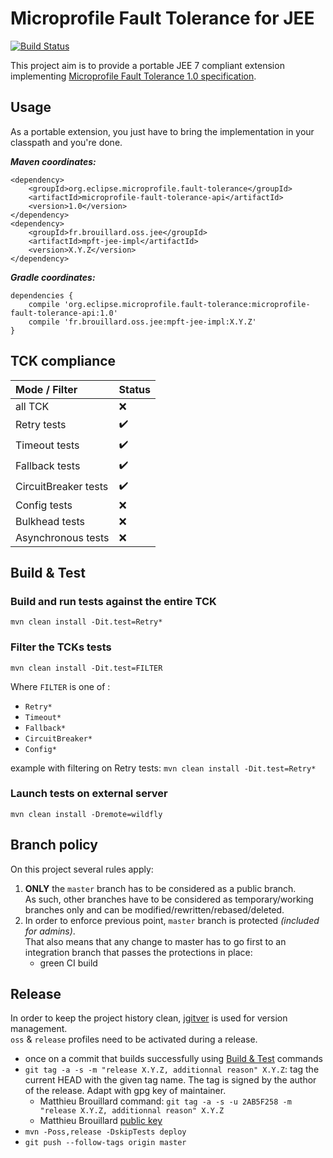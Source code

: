 # Microprofile Fault Tolerance for JEE

[![Build Status](https://travis-ci.org/McFoggy/portable-mpft-jee.svg?branch=master)](https://travis-ci.org/McFoggy/portable-mpft-jee)

This project aim is to provide a portable JEE 7 compliant extension implementing [Microprofile Fault Tolerance 1.0 specification](https://projects.eclipse.org/projects/technology.microprofile/releases/fault-tolerance-1.0).

## Usage

As a portable extension, you just have to bring the implementation in your classpath and you're done.

*__Maven coordinates:__*
````
<dependency>
    <groupId>org.eclipse.microprofile.fault-tolerance</groupId>
    <artifactId>microprofile-fault-tolerance-api</artifactId>
    <version>1.0</version>
</dependency>
<dependency>
    <groupId>fr.brouillard.oss.jee</groupId>
    <artifactId>mpft-jee-impl</artifactId>
    <version>X.Y.Z</version>
</dependency>
````

*__Gradle coordinates:__*
````
dependencies {
    compile 'org.eclipse.microprofile.fault-tolerance:microprofile-fault-tolerance-api:1.0'
    compile 'fr.brouillard.oss.jee:mpft-jee-impl:X.Y.Z'
}
````

## TCK compliance

| Mode / Filter | Status |
| :-- | --- |
| all TCK | :x: |
| Retry tests | :heavy_check_mark: |
| Timeout tests | :heavy_check_mark: |
| Fallback tests | :heavy_check_mark: |
| CircuitBreaker tests | :heavy_check_mark: |
| Config tests | :x: |
| Bulkhead tests | :x: |
| Asynchronous tests | :x: |

## Build & Test

### Build and run tests against the entire TCK
````
mvn clean install -Dit.test=Retry*
````

### Filter the TCKs tests
````
mvn clean install -Dit.test=FILTER
````

Where `FILTER` is one of :

- `Retry*`
- `Timeout*`
- `Fallback*`
- `CircuitBreaker*`
- `Config*`

example with filtering on Retry tests: `mvn clean install -Dit.test=Retry*` 

### Launch tests on external server
````
mvn clean install -Dremote=wildfly
````

## Branch policy

On this project several rules apply:

1. __ONLY__ the `master` branch has to be considered as a public branch.  
    As such, other branches have to be considered as temporary/working branches only and can be modified/rewritten/rebased/deleted.  
1. In order to enforce previous point, `master` branch is protected _(included for admins)_.  
That also means that any change to master has to go first to an integration branch that passes the protections in place:
    - green CI build 

## Release

In order to keep the project history clean, [jgitver](https://github.com/jgitver/jgitver-maven-plugin) is used for version management.  
`oss` & `release` profiles need to be activated during a release. 

- once on a commit that builds successfully using [Build & Test](#build--test) commands
- `git tag -a -s -m "release X.Y.Z, additionnal reason" X.Y.Z`: tag the current HEAD with the given tag name. The tag is signed by the author of the release. Adapt with gpg key of maintainer.
    - Matthieu Brouillard command:  `git tag -a -s -u 2AB5F258 -m "release X.Y.Z, additionnal reason" X.Y.Z`
    - Matthieu Brouillard [public key](https://sks-keyservers.net/pks/lookup?op=get&search=0x8139E8632AB5F258)
- `mvn -Poss,release -DskipTests deploy`
- `git push --follow-tags origin master`
